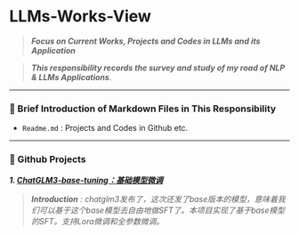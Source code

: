 # LLMs-Works-View
> ***Focus on Current Works, Projects and Codes in LLMs and its Application***

> ***This responsibility records the survey and study of my road of NLP & LLMs Applications***.

---

### 💬 Brief Introduction of Markdown Files in This Responsibility

* `Readme.md` : Projects and Codes in Github etc.

---

### 📙 Github Projects
***1. [ChatGLM3-base-tuning：基础模型微调](https://github.com/minghaochen/chatglm3-base-tuning)***

> ***Introduction** : chatglm3发布了，这次还发了base版本的模型，意味着我们可以基于这个base模型去自由地做SFT了。本项目实现了基于base模型的SFT。支持Lora微调和全参数微调。*
